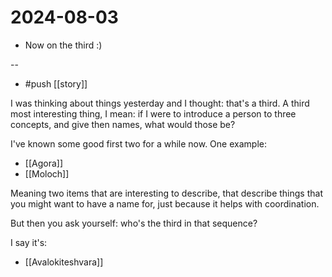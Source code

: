 # 2024-08-03
* Now on the third :)

-- 

- #push [[story]]

I was thinking about things yesterday and I thought: that's a third. A third most interesting thing, I mean: if I were to introduce a person to three concepts, and give then names, what would those be?

I've known some good first two for a while now. One example:

- [[Agora]]
- [[Moloch]]

Meaning two items that are interesting to describe, that describe things that you might want to have a name for, just because it helps with coordination.

But then you ask yourself: who's the third in that sequence?

I say it's:

- [[Avalokiteshvara]]
